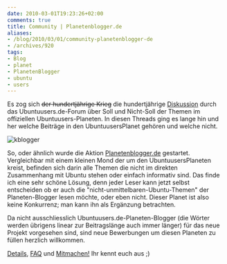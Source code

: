 ```yaml
---
date: 2010-03-01T19:23:26+02:00
comments: true
title: Community | Planetenblogger.de
aliases:
- /blog/2010/03/01/community-planetenblogger-de
- /archives/920
tags:
- Blog
- planet
- PlanetenBlogger
- ubuntu
- users
---
```


Es zog sich <del>der hundertjährige Krieg</del> die hundertjährige
[Diskussion](http://forum.ubuntuusers.de/topic/ausrichtung-des-planeten/)
durch das Ubuntuusers.de-Forum über Soll und Nicht-Soll der Themen im
offiziellen Ubuntuusers-Planeten. In diesen Threads ging es lange hin und
her welche Beiträge in den UbuntuusersPlanet gehören und welche nicht.

![kblogger](/uploads/2010/03/kblogger.png)

So, oder ähnlich wurde die Aktion
[Planetenblogger.de](http://planetenblogger.de) gestartet. Vergleichbar mit
einem kleinen Mond der um den UbuntuusersPlaneten kreist, befinden sich
darin alle Themen die nicht im direkten Zusammenhang mit Ubuntu stehen oder
einfach informativ sind. Das finde ich eine sehr schöne Lösung, denn jeder
Leser kann jetzt selbst entscheiden ob er auch die
"nicht-unmittelbaren-Ubuntu-Themen" der Planeten-Blogger lesen möchte, oder
eben nicht. Dieser Planet ist also keine Konkurrenz; man kann ihn als
Ergänzung betrachten.

Da nicht ausschliesslich Ubuntuusers.de-Planeten-Blogger (die Wörter werden
übrigens linear zur Beitragslänge auch immer länger) für das neue Projekt
vorgesehen sind, sind neue Bewerbungen um diesen Planeten zu füllen
herzlich willkommen.

[Details](http://planetenblogger.de/), [FAQ](http://planetenblogger.de/)
und [Mitmachen!](http://planetenblogger.de/) Ihr kennt euch aus ;)
